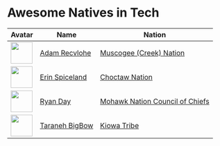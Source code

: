 # Awesome Natives in Tech

| Avatar                                                                                 | Name                                           | Nation                                                          |
| -------------------------------------------------------------------------------------- | ---------------------------------------------- | --------------------------------------------------------------- |
| <img src="https://avatars3.githubusercontent.com/u/9747933?v=4" width=50 height=50 />  | [Adam Recvlohe](https://github.com/arecvlohe)  | [Muscogee (Creek) Nation](https://www.mcn-nsn.gov/)             |
| <img src="https://avatars3.githubusercontent.com/u/467627?v=4" width=50 height=50/>    | [Erin Spiceland](https://github.com/erinspice) | [Choctaw Nation](https://www.choctawnation.com/)                |
| <img src="https://avatars2.githubusercontent.com/u/119903?v=4" width=50 height=50 />   | [Ryan Day](https://github.com/soldair)         | [Mohawk Nation Council of Chiefs](http://www.mohawknation.org/) |
| <img src="https://avatars2.githubusercontent.com/u/16637207?v=4" width=50 height=50 /> | [Taraneh BigBow](https://github.com/tarzioo)   | [Kiowa Tribe](https://kiowatribe.org/)                          |
